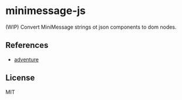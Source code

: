 # minimessage-js
(WIP) Convert MiniMessage strings ot json components to dom nodes.

## References
- [adventure](https://github.com/KyoriPowered/adventure)

## License
MIT
